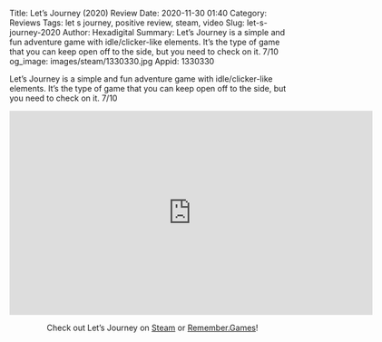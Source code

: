Title: Let’s Journey (2020) Review
Date: 2020-11-30 01:40
Category: Reviews
Tags: let s journey, positive review, steam, video
Slug: let-s-journey-2020
Author: Hexadigital
Summary: Let’s Journey is a simple and fun adventure game with idle/clicker-like elements. It’s the type of game that you can keep open off to the side, but you need to check on it. 7/10
og_image: images/steam/1330330.jpg
Appid: 1330330

Let’s Journey is a simple and fun adventure game with idle/clicker-like elements. It’s the type of game that you can keep open off to the side, but you need to check on it. 7/10

<center><iframe src="https://www.youtube.com/embed/UZXN23g8nHs?feature=oembed" allow="accelerometer; autoplay; encrypted-media; gyroscope; picture-in-picture" width="640" height="360" frameborder="0"></iframe>

Check out Let’s Journey on [Steam](https://store.steampowered.com/app/1330330/?curator_clanid=34633900) or [Remember.Games](https://remember.games/game/721/)!</center>